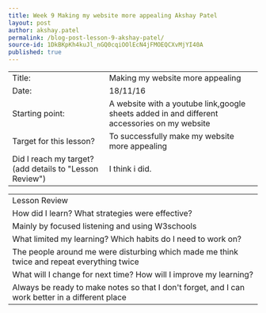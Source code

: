 ```yaml
---
title: Week 9 Making my website more appealing Akshay Patel
layout: post
author: akshay.patel
permalink: /blog-post-lesson-9-akshay-patel/
source-id: 1DkBKpKh4kuJl_nGQ0cqiOOlEcN4jFMOEQCXvMjYI40A
published: true
---
```

<table>
  <tr>
    <td>Title:</td>
    <td>Making my website more appealing</td>
  </tr>
  <tr>
    <td>Date:</td>
    <td>18/11/16</td>
  </tr>
  <tr>
    <td>Starting point:</td>
    <td>A website with a youtube link,google sheets added in and different accessories on my website</td>
  </tr>
  <tr>
    <td>Target for this lesson?</td>
    <td>To successfully make my website more appealing</td>
  </tr>
  <tr>
    <td>Did I reach my target? 
(add details to "Lesson Review")</td>
    <td>I think i did.</td>
  </tr>
</table>


<table>
  <tr>
    <td>Lesson Review</td>
  </tr>
  <tr>
    <td>How did I learn? What strategies were effective? </td>
  </tr>
  <tr>
    <td>Mainly by focused listening and using W3schools</td>
  </tr>
  <tr>
    <td>What limited my learning? Which habits do I need to work on? </td>
  </tr>
  <tr>
    <td>The people around me were disturbing which made me think twice and repeat everything twice</td>
  </tr>
  <tr>
    <td>What will I change for next time? How will I improve my learning?</td>
  </tr>
  <tr>
    <td>Always be ready to make notes so that I don't forget, and I can work better in a different place</td>
  </tr>
</table>


